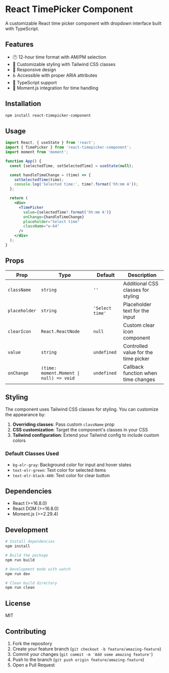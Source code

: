 # React TimePicker Component

A customizable React time picker component with dropdown interface built with TypeScript.

## Features

- 🕐 12-hour time format with AM/PM selection
- 🎨 Customizable styling with Tailwind CSS classes
- 📱 Responsive design
- ♿ Accessible with proper ARIA attributes
- 🔧 TypeScript support
- 🎯 Moment.js integration for time handling

## Installation

```bash
npm install react-timepicker-component
```

## Usage

```jsx
import React, { useState } from 'react';
import { TimePicker } from 'react-timepicker-component';
import moment from 'moment';

function App() {
  const [selectedTime, setSelectedTime] = useState(null);

  const handleTimeChange = (time) => {
    setSelectedTime(time);
    console.log('Selected time:', time?.format('hh:mm A'));
  };

  return (
    <div>
      <TimePicker
        value={selectedTime?.format('hh:mm A')}
        onChange={handleTimeChange}
        placeholder="Select time"
        className="w-64"
      />
    </div>
  );
}
```

## Props

| Prop | Type | Default | Description |
|------|------|---------|-------------|
| `className` | `string` | `''` | Additional CSS classes for styling |
| `placeholder` | `string` | `'Select time'` | Placeholder text for the input |
| `clearIcon` | `React.ReactNode` | `null` | Custom clear icon component |
| `value` | `string` | `undefined` | Controlled value for the time picker |
| `onChange` | `(time: moment.Moment \| null) => void` | `undefined` | Callback function when time changes |

## Styling

The component uses Tailwind CSS classes for styling. You can customize the appearance by:

1. **Overriding classes**: Pass custom `className` prop
2. **CSS customization**: Target the component's classes in your CSS
3. **Tailwind configuration**: Extend your Tailwind config to include custom colors

### Default Classes Used

- `bg-elr-gray`: Background color for input and hover states
- `text-elr-green`: Text color for selected items
- `text-elr-black-400`: Text color for clear button

## Dependencies

- React (>=16.8.0)
- React DOM (>=16.8.0)
- Moment.js (>=2.29.4)

## Development

```bash
# Install dependencies
npm install

# Build the package
npm run build

# Development mode with watch
npm run dev

# Clean build directory
npm run clean
```

## License

MIT

## Contributing

1. Fork the repository
2. Create your feature branch (`git checkout -b feature/amazing-feature`)
3. Commit your changes (`git commit -m 'Add some amazing feature'`)
4. Push to the branch (`git push origin feature/amazing-feature`)
5. Open a Pull Request 